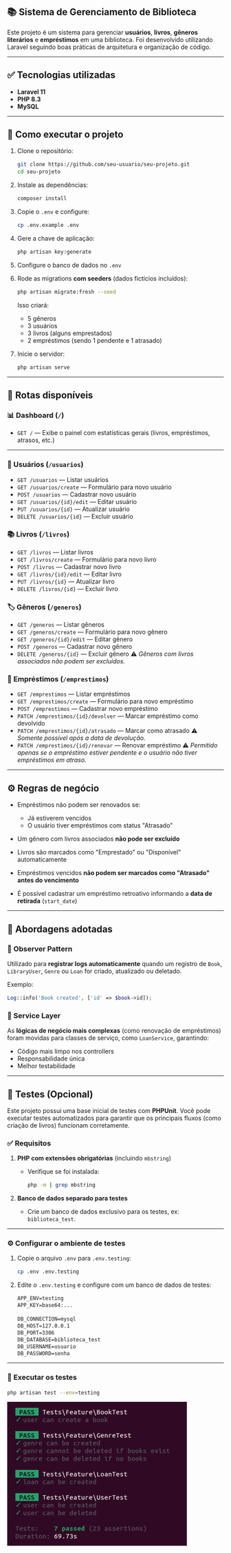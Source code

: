## 📚 Sistema de Gerenciamento de Biblioteca

Este projeto é um sistema para gerenciar **usuários**, **livros**, **gêneros literários** e **empréstimos** em uma biblioteca.
Foi desenvolvido utilizando Laravel seguindo boas práticas de arquitetura e organização de código.

---

## ✅ Tecnologias utilizadas

* **Laravel 11**
* **PHP 8.3**
* **MySQL**

---

## 🚀 Como executar o projeto

1. Clone o repositório:

   ```bash
   git clone https://github.com/seu-usuario/seu-projeto.git
   cd seu-projeto
   ```

2. Instale as dependências:

   ```bash
   composer install
   ```

3. Copie o `.env` e configure:

   ```bash
   cp .env.example .env
   ```

4. Gere a chave de aplicação:

   ```bash
   php artisan key:generate
   ```

5. Configure o banco de dados no `.env`

6. Rode as migrations **com seeders** (dados fictícios incluídos):

   ```bash
   php artisan migrate:fresh --seed
   ```

   Isso criará:

   * 5 gêneros
   * 3 usuários
   * 3 livros (alguns emprestados)
   * 2 empréstimos (sendo 1 pendente e 1 atrasado)

7. Inicie o servidor:

   ```bash
   php artisan serve
   ```

---

## 📌 Rotas disponíveis

### 📊 Dashboard (`/`)

* `GET /` — Exibe o painel com estatísticas gerais (livros, empréstimos, atrasos, etc.)

---

### 👤 Usuários (`/usuarios`)

* `GET /usuarios` — Listar usuários
* `GET /usuarios/create` — Formulário para novo usuário
* `POST /usuarios` — Cadastrar novo usuário
* `GET /usuarios/{id}/edit` — Editar usuário
* `PUT /usuarios/{id}` — Atualizar usuário
* `DELETE /usuarios/{id}` — Excluir usuário

### 📚 Livros (`/livros`)

* `GET /livros` — Listar livros
* `GET /livros/create` — Formulário para novo livro
* `POST /livros` — Cadastrar novo livro
* `GET /livros/{id}/edit` — Editar livro
* `PUT /livros/{id}` — Atualizar livro
* `DELETE /livros/{id}` — Excluir livro

### 🏷️ Gêneros (`/generos`)

* `GET /generos` — Listar gêneros
* `GET /generos/create` — Formulário para novo gênero
* `GET /generos/{id}/edit` — Editar gênero
* `POST /generos` — Cadastrar novo gênero
* `DELETE /generos/{id}` — Excluir gênero
  ⚠️ *Gêneros com livros associados não podem ser excluídos.*

### 🔄 Empréstimos (`/emprestimos`)

* `GET /emprestimos` — Listar empréstimos
* `GET /emprestimos/create` — Formulário para novo empréstimo
* `POST /emprestimos` — Cadastrar novo empréstimo
* `PATCH /emprestimos/{id}/devolver` — Marcar empréstimo como devolvido
* `PATCH /emprestimos/{id}/atrasado` — Marcar como atrasado
  ⚠️ *Somente possível após a data de devolução.*
* `PATCH /emprestimos/{id}/renovar` — Renovar empréstimo
  ⚠️ *Permitido apenas se o empréstimo estiver pendente e o usuário não tiver empréstimos em atraso.*

---

## ⚙️ Regras de negócio

* Empréstimos não podem ser renovados se:

  * Já estiverem vencidos
  * O usuário tiver empréstimos com status "Atrasado"
* Um gênero com livros associados **não pode ser excluído**
* Livros são marcados como "Emprestado" ou "Disponível" automaticamente
* Empréstimos vencidos **não podem ser marcados como "Atrasado" antes do vencimento**
* É possível cadastrar um empréstimo retroativo informando a **data de retirada** (`start_date`)

---

## 🧠 Abordagens adotadas

### 🧩 Observer Pattern

Utilizado para **registrar logs automaticamente** quando um registro de `Book`, `LibraryUser`, `Genre` ou `Loan` for criado, atualizado ou deletado.

Exemplo:

```php
Log::info('Book created', ['id' => $book->id]);
```

### 💼 Service Layer

As **lógicas de negócio mais complexas** (como renovação de empréstimos) foram movidas para classes de serviço, como `LoanService`, garantindo:

* Código mais limpo nos controllers
* Responsabilidade única
* Melhor testabilidade

---

## 🧪 Testes (Opcional)

Este projeto possui uma base inicial de testes com **PHPUnit**. Você pode executar testes automatizados para garantir que os principais fluxos (como criação de livros) funcionam corretamente.

### ✅ Requisitos

1. **PHP com extensões obrigatórias** (incluindo `mbstring`)

   * Verifique se foi instalada:

     ```bash
     php -m | grep mbstring
     ```

2. **Banco de dados separado para testes**

   * Crie um banco de dados exclusivo para os testes, ex: `biblioteca_test`.

---

### ⚙️ Configurar o ambiente de testes

1. Copie o arquivo `.env` para `.env.testing`:

   ```bash
   cp .env .env.testing
   ```

2. Edite o `.env.testing` e configure com um banco de dados de testes:

   ```dotenv
   APP_ENV=testing
   APP_KEY=base64:...

   DB_CONNECTION=mysql
   DB_HOST=127.0.0.1
   DB_PORT=3306
   DB_DATABASE=biblioteca_test
   DB_USERNAME=usuario
   DB_PASSWORD=senha
   ```

---

### 🚀 Executar os testes

```bash
php artisan test --env=testing
```

![alt text](image.png)